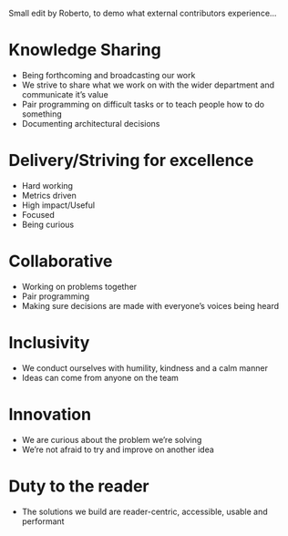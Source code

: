 Small edit by Roberto, to demo what external contributors experience...

# Knowledge Sharing
 - Being forthcoming and broadcasting our work
 - We strive to share what we work on with the wider department and communicate it’s value
 - Pair programming on difficult tasks or to teach people how to do something
 - Documenting architectural decisions
 
# Delivery/Striving for excellence
 - Hard working
 - Metrics driven
 - High impact/Useful
 - Focused
 - Being curious
 
# Collaborative
 - Working on problems together
 - Pair programming
 - Making sure decisions are made with everyone’s voices being heard
 
# Inclusivity
 - We conduct ourselves with humility, kindness and a calm manner
 - Ideas can come from anyone on the team
 
# Innovation
 - We are curious about the problem we’re solving 
 - We’re not afraid to try and improve on another idea
 
# Duty to the reader
 - The solutions we build are reader-centric, accessible, usable and performant
